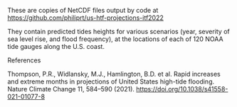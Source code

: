 These are copies of NetCDF files output by code at
https://github.com/philiprt/us-htf-projections-itf2022

They contain predicted tides heights for various scenarios (year, severity of
sea level rise, and flood frequency), at the locations of each of 120 NOAA tide
gauges along the U.S. coast.

References

Thompson, P.R., Widlansky, M.J., Hamlington, B.D. et al. Rapid increases and
extreme months in projections of United States high-tide flooding.
Nature Climate Change 11, 584–590 (2021).
https://doi.org/10.1038/s41558-021-01077-8
